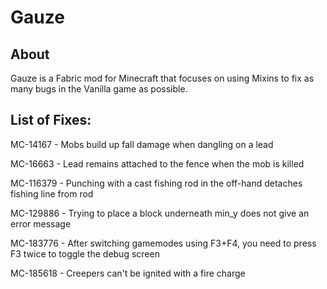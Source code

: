# Gauze

## About

Gauze is a Fabric mod for Minecraft that focuses on using Mixins to fix as many bugs in the Vanilla game as possible.




## List of Fixes:
MC-14167 - Mobs build up fall damage when dangling on a lead

MC-16663 - Lead remains attached to the fence when the mob is killed

MC-116379 - Punching with a cast fishing rod in the off-hand detaches fishing line from rod

MC-129886 - Trying to place a block underneath min_y does not give an error message

MC-183776 - After switching gamemodes using F3+F4, you need to press F3 twice to toggle the debug screen

MC-185618 - Creepers can't be ignited with a fire charge
